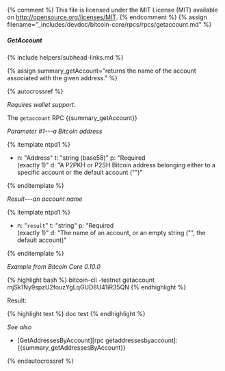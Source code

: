{% comment %}
This file is licensed under the MIT License (MIT) available on
http://opensource.org/licenses/MIT.
{% endcomment %}
{% assign filename="_includes/devdoc/bitcoin-core/rpcs/rpcs/getaccount.md" %}

##### GetAccount
{% include helpers/subhead-links.md %}

{% assign summary_getAccount="returns the name of the account associated with the given address." %}

{% autocrossref %}

*Requires wallet support.*

The `getaccount` RPC {{summary_getAccount}}

*Parameter #1---a Bitcoin address*

{% itemplate ntpd1 %}
- n: "Address"
  t: "string (base58)"
  p: "Required<br>(exactly 1)"
  d: "A P2PKH or P2SH Bitcoin address belonging either to a specific account or the default account (\"\")"

{% enditemplate %}

*Result---an account name*

{% itemplate ntpd1 %}
- n: "`result`"
  t: "string"
  p: "Required<br>(exactly 1)"
  d: "The name of an account, or an empty string (\"\", the default account)"

{% enditemplate %}

*Example from Bitcoin Core 0.10.0*

{% highlight bash %}
bitcoin-cli -testnet getaccount mjSk1Ny9spzU2fouzYgLqGUD8U41iR35QN
{% endhighlight %}

Result:

{% highlight text %}
doc test
{% endhighlight %}

*See also*

* [GetAddressesByAccount][rpc getaddressesbyaccount]: {{summary_getAddressesByAccount}}

{% endautocrossref %}
